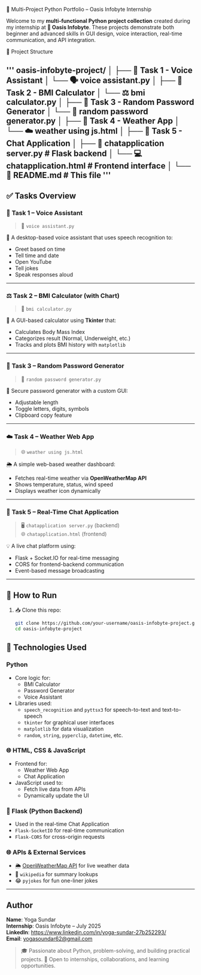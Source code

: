  🚀 Multi-Project Python Portfolio – Oasis Infobyte Internship

Welcome to my **multi-functional Python project collection** created during my internship at **🌟 Oasis Infobyte**. These projects demonstrate both beginner and advanced skills in GUI design, voice interaction, real-time communication, and API integration.

 📁 Project Structure

'''
oasis-infobyte-project/
│
├── 📁 Task 1 - Voice Assistant
│ └── 🗣️ voice assistant.py
│
├── 📁 Task 2 - BMI Calculator
│ └── ⚖️ bmi calculator.py
│
├── 📁 Task 3 - Random Password Generator
│ └── 🔐 random password generator.py
│
├── 📁 Task 4 - Weather App
│ └── ☁️ weather using js.html
│
├── 📁 Task 5 - Chat Application
│ ├── 💬 chatapplication server.py # Flask backend
│ └── 💻 chatapplication.html # Frontend interface
│
└── 📄 README.md # This file
'''
---

## ✅ Tasks Overview

### 🧠 **Task 1 – Voice Assistant**
> 📌 `voice assistant.py`

🎤 A desktop-based voice assistant that uses speech recognition to:
- Greet based on time
- Tell time and date
- Open YouTube
- Tell jokes
- Speak responses aloud

---

### ⚖️ **Task 2 – BMI Calculator (with Chart)**
> 📌 `bmi calculator.py`

🧮 A GUI-based calculator using **Tkinter** that:
- Calculates Body Mass Index
- Categorizes result (Normal, Underweight, etc.)
- Tracks and plots BMI history with `matplotlib`

---

### 🔐 **Task 3 – Random Password Generator**
> 📌 `random password generator.py`

🔏 Secure password generator with a custom GUI:
- Adjustable length
- Toggle letters, digits, symbols
- Clipboard copy feature

---

### ☁️ **Task 4 – Weather Web App**
> 🌐 `weather using js.html`

🌦️ A simple web-based weather dashboard:
- Fetches real-time weather via **OpenWeatherMap API**
- Shows temperature, status, wind speed
- Displays weather icon dynamically

---

### 💬 **Task 5 – Real-Time Chat Application**
> 🖥️ `chatapplication server.py` (backend)  
> 🌐 `chatapplication.html` (frontend)

💡 A live chat platform using:
- Flask + Socket.IO for real-time messaging
- CORS for frontend-backend communication
- Event-based message broadcasting

---

## 🏁 How to Run

1. 📥 Clone this repo:
   ```bash
   git clone https://github.com/your-username/oasis-infobyte-project.git
   cd oasis-infobyte-project
## 🔧 Technologies Used

###  Python
- Core logic for:
  - BMI Calculator
  - Password Generator
  - Voice Assistant
- Libraries used:
  - `speech_recognition` and `pyttsx3` for speech-to-text and text-to-speech
  - `tkinter` for graphical user interfaces
  - `matplotlib` for data visualization
  - `random`, `string`, `pyperclip`, `datetime`, etc.

### 🌐 HTML, CSS & JavaScript
- Frontend for:
  - Weather Web App
  - Chat Application
- JavaScript used to:
  - Fetch live data from APIs
  - Dynamically update the UI

### 🧠 Flask (Python Backend)
- Used in the real-time Chat Application
- `Flask-SocketIO` for real-time communication
- `Flask-CORS` for cross-origin requests

### 🌐 APIs & External Services
- 🌦️ [OpenWeatherMap API](https://openweathermap.org/) for live weather data
- 🧠 `wikipedia` for summary lookups
- 😂 `pyjokes` for fun one-liner jokes


---

##  Author

**Name**: Yoga Sundar  
**Internship**: Oasis Infobyte – July 2025   
**LinkedIn**: https://www.linkedin.com/in/yoga-sundar-27b252293/  
**Email**: yogasoundar62@gmail.com

> 🎓 Passionate about Python, problem-solving, and building practical projects.
> 🚀 Open to internships, collaborations, and learning opportunities.

